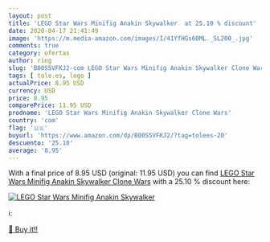 ```yaml
---
layout: post
title: 'LEGO Star Wars Minifig Anakin Skywalker  at 25.10 % discount'
date: 2020-04-17 21:41:49
image: 'https://m.media-amazon.com/images/I/41YfHGs60ML._SL200_.jpg'
comments: true
category: ofertas
author: ring
slug: 'B00S5VFKJ2-com LEGO Star Wars Minifig Anakin Skywalker Clone Wars'
tags: [ tole.es, lego ]
actualPrice: 8.95 USD
currency: USD
price: 8.95
comparePrice: 11.95 USD
prodname: 'LEGO Star Wars Minifig Anakin Skywalker Clone Wars'
country: 'com'
flag: '🇺🇸'
buyurl: 'https://www.amazon.com/dp/B00S5VFKJ2/?tag=tolees-20'
descuento: '25.10'
average: '8.95'
---
```


With a final price of 8.95 USD (original: 11.95 USD) you can find [LEGO Star Wars Minifig Anakin Skywalker Clone Wars](https://www.amazon.com/dp/B00S5VFKJ2/?tag=tolees-20) with a  25.10 % discount here:

[![LEGO Star Wars Minifig Anakin Skywalker ](https://m.media-amazon.com/images/I/41YfHGs60ML._SL200_.jpg)](https://www.amazon.com/dp/B00S5VFKJ2/?tag=tolees-20)

ℹ️:


[🛒 Buy it!!](https://www.amazon.com/dp/B00S5VFKJ2/?tag=tolees-20)
